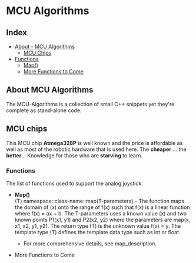 # MCU Algorithms

## Index

- [About - MCU Algorithms](#about-mcu-algorithms)
  - [MCU Chips](#mcu-chips)
- [Functions](#functions)
  - [Map()](#map-function)
  - [More Functions to Come](#more-to-come)

</hr>

## About MCU Algorithms <a name="about-mcu-algorithms"></a>

The MCU-Algorithms is a collection of small C++ snippets yet they're complete as stand-alone code.

## MCU chips  <a name="mcu-chips"></a>

This MCU chip **Atmega328P** is well known and the price is affordable as well as most of the robotic hardware that is used here. The **cheaper** ... the **better**... Knowledge for those who are **starving** to learn.

</hr>

### Functions <a name="functions"></a>

The list of functions used to support the analog joystick.

 - **Map()** <a name="map-function"></a> <br/> (T) namespace::class-name::map(T-parameters) - The function maps the domain of (x) onto the range of f(x) such that f(x) is a linear function where f(x) = ax + b. The T-parameters uses a known value (x) and two known points P1(x1, y1) and P2(x2, y2) where the parameters are map(x, x1, x2, y1, y2). The return type (T) is the unknown value f(x) = y. The template type (T) defines the template data type such as int or float.

   - For more comprehensive details, see map_description.

 - More Functions to Come <a name="more-to-come"></a>

</hr>

